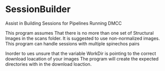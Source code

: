 # SessionBuilder
Assist in Building Sessions for Pipelines Running DMCC

This program assumes That there is no more than one set of Structural Images in the scans folder.
It is suggested to use non-normalized images.
This program can handle sessions with multiple spinechos pairs

Inorder to ues unsure that the variable WorkDir is pointing to the correct download loacation of your images
The program will create the expected directories with in the download loaction. 

